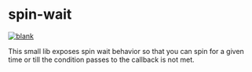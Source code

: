 ﻿# spin-wait

[![blank](https://github.com/rajjaiswalsaumya/spin-wait/actions/workflows/blank.yml/badge.svg)](https://github.com/rajjaiswalsaumya/spin-wait/actions/workflows/blank.yml)

This small lib exposes spin wait behavior so that you can spin for a given time or till the condition passes to the callback is not met.
